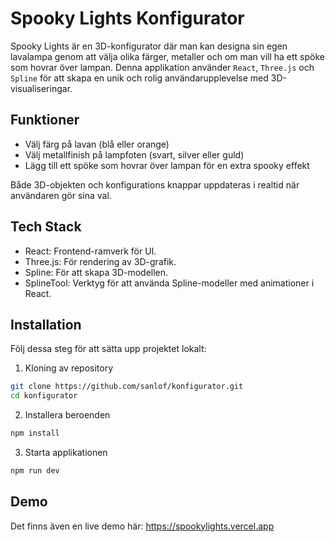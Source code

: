 # Spooky Lights Konfigurator

Spooky Lights är en 3D-konfigurator där man kan designa sin egen lavalampa genom att välja olika färger, metaller och om man vill ha ett spöke som hovrar över lampan. Denna applikation använder ```React```, ```Three.js``` och ```Spline``` för att skapa en unik och rolig användarupplevelse med 3D-visualiseringar.

## Funktioner

- Välj färg på lavan (blå eller orange)
- Välj metallfinish på lampfoten (svart, silver eller guld)
- Lägg till ett spöke som hovrar över lampan för en extra spooky effekt

Både 3D-objekten och konfigurations knappar uppdateras i realtid när användaren gör sina val.

## Tech Stack

- React: Frontend-ramverk för UI.
- Three.js: För rendering av 3D-grafik.
- Spline: För att skapa 3D-modellen.
- SplineTool: Verktyg för att använda Spline-modeller med animationer i React.

## Installation

Följ dessa steg för att sätta upp projektet lokalt:

1. Kloning av repository

```bash
git clone https://github.com/sanlof/konfigurator.git
cd konfigurator
```

2. Installera beroenden

```bash
npm install
```

3. Starta applikationen

```bash
npm run dev
```

## Demo

Det finns även en live demo här: https://spookylights.vercel.app
